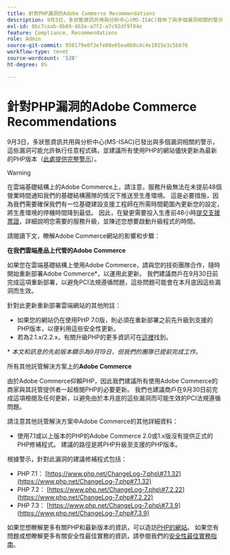 ```yaml
---
title: 針對PHP漏洞的Adobe Commerce Recommendations
description: 9月3日，多狀態資訊共用與分析中心(MS-ISAC)發佈了與多個漏洞相關的警示，這些漏洞可能允許執行任意程式碼，並建議所有使用PHP的網站儘快更新為最新的PHP版本([此處提供完整警示](https://www.cisecurity.org/advisory/multiple-vulnerabilities-in-php-could-allow-for-arbitrary-code-execution_2019-087/))。
exl-id: 0bc7caab-0b89-463a-a7f2-a7c92df9f84e
feature: Compliance, Recommendations
role: Admin
source-git-commit: 958179e0f3efe08e65ea8b0c4c4e1015e3c5bb76
workflow-type: tm+mt
source-wordcount: '528'
ht-degree: 0%

---
```


# 針對PHP漏洞的Adobe Commerce Recommendations

9月3日，多狀態資訊共用與分析中心(MS-ISAC)已發出與多個漏洞相關的警示，這些漏洞可能允許執行任意程式碼，並建議所有使用PHP的網站儘快更新為最新的PHP版本（[此處提供完整警示](https://www.cisecurity.org/advisory/multiple-vulnerabilities-in-php-could-allow-for-arbitrary-code-execution_2019-087/)）。

>[!WARNING]
>
>在雲端基礎結構上的Adobe Commerce上，請注意，服務升級無法在未提前48個營業時間通知我們的基礎結構團隊的情況下推送至生產環境。 這是必要措施，因為我們需要確保我們有一位基礎建設支援工程師在所需時間範圍內更新您的設定，將生產環境的停機時間降到最低。 因此，在變更需要投入生產前48小時[提交支援票證](/help/help-center-guide/help-center/magento-help-center-user-guide.md#submit-ticket)，詳細說明您需要的服務升級，並陳述您想要啟動升級程式的時間。

請閱讀下文，瞭解Adobe Commerce網站的影響和步驟：

**在我們雲端產品上代管的Adobe Commerce**

如果您在雲端基礎結構上使用Adobe Commerce，請與您的技術團隊合作，隨時開始重新部署Adobe Commerce\*，以運用此更新。 我們建議商戶在9月30日前完成這項重新部署，以避免PCI法規遵循問題，這些問題可能會在本月底因這些漏洞而生效。

針對此更新重新部署雲端網站的其他附註：

* 如果您的網站仍在使用PHP 7.0版，則必須在重新部署之前先升級到支援的PHP版本，以便利用這些安全性更新。
* 若為2.1.x/2.2.x，有關升級PHP的更多資訊可在[這裡](https://experienceleague.adobe.com/docs/commerce-cloud-service/user-guide/develop/upgrade/commerce-version.html?lang=zh-Hant)找到。

\* *本文和訊息的先前版本顯示為9月19日，但我們的團隊已提前完成工作。*

所有其他託管解決方案上的&#x200B;**Adobe Commerce**

由於Adobe Commerce仰賴PHP，因此我們建議所有使用Adobe Commerce的商家與其託管提供者一起檢閱PHP的必要更新。 我們也建議商戶在9月30日前完成這項檢閱及任何更新，以避免由於本月底的這些漏洞而可能生效的PCI法規遵循問題。

請注意其他託管解決方案中Adobe Commerce的其他詳細資料：

* 使用7.1或以上版本的PHP的Adobe Commerce 2.0或1.x版沒有提供正式的PHP修補程式。 建議的路徑是將PHP升級至支援的PHP版本。

根據警示，針對此漏洞的建議修補程式包括：

* PHP 7.1： [https://www.php.net/ChangeLog-7.php\#7.1.32](https://www.php.net/ChangeLog-7.php#7.1.32)
* PHP 7.2： [https://www.php.net/ChangeLog-7.php\#7.2.22](https://www.php.net/ChangeLog-7.php#7.2.22)
* PHP 7.3： [https://www.php.net/ChangeLog-7.php\#7.3.9](https://www.php.net/ChangeLog-7.php#7.3.9)

如果您想瞭解更多有關PHP和最新版本的資訊，可以造訪[PHP的網站](https://www.php.net/)。 如果您有問題或想瞭解更多有關安全性最佳實務的資訊，請參閱我們的[安全性最佳實務指南](https://www.adobe.com/content/dam/cc/en/security/pdfs/Adobe-Magento-Commerce-Best-Practices-Guide.pdf)。
